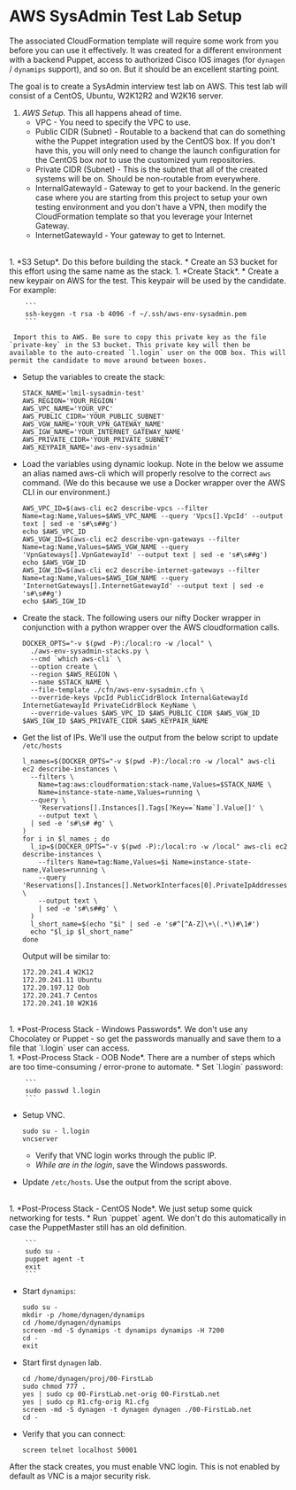 # AWS SysAdmin Test Lab Setup

The associated CloudFormation template will require some work from you before you can use it effectively. It was created for a different environment with a backend Puppet, access to authorized Cisco IOS images (for `dynagen` / `dynamips` support), and so on. But it should be an excellent starting point.

The goal is to create a SysAdmin interview test lab on AWS. This test lab will consist of a CentOS, Ubuntu, W2K12R2 and W2K16 server.

1. *AWS Setup*. This all happens ahead of time.
   * VPC - You need to specify the VPC to use.
   * Public CIDR (Subnet) - Routable to a backend that can do something withe the Puppet integration used by the CentOS box. If you don't have this, you will only need to change the launch configuration for the CentOS box *not* to use the customized yum repositories.
   * Private CIDR (Subnet) - This is the subnet that all of the created systems will be on. Should be non-routable from everywhere.
   * InternalGatewayId - Gateway to get to your backend. In the generic case where you are starting from this project to setup your own testing environment and you don't have a VPN, then modify the CloudFormation template so that you leverage your Internet Gateway.
   * InternetGatewayId - Your gateway to get to Internet.
<br />
1. *S3 Setup*. Do this before building the stack.
   * Create an S3 bucket for this effort using the same name as the stack.
1. *Create Stack*.
   * Create a new keypair on AWS for the test. This keypair will be used by the candidate. For example:

        ```
        ssh-keygen -t rsa -b 4096 -f ~/.ssh/aws-env-sysadmin.pem
        ```

     Import this to AWS. Be sure to copy this private key as the file `private-key` in the S3 bucket. This private key will then be available to the auto-created `l.login` user on the OOB box. This will permit the candidate to move around between boxes.
   * Setup the variables to create the stack:

        ```
        STACK_NAME='lmil-sysadmin-test'
        AWS_REGION='YOUR_REGION'
        AWS_VPC_NAME='YOUR_VPC'
        AWS_PUBLIC_CIDR='YOUR_PUBLIC_SUBNET'
        AWS_VGW_NAME='YOUR_VPN_GATEWAY_NAME'
        AWS_IGW_NAME='YOUR_INTERNET_GATEWAY_NAME'
        AWS_PRIVATE_CIDR='YOUR_PRIVATE_SUBNET'
        AWS_KEYPAIR_NAME='aws-env-sysadmin'
        ```
   * Load the variables using dynamic lookup. Note in the below we assume an alias named aws-cli which will properly resolve to the correct `aws` command. (We do this because we use a Docker wrapper over the AWS CLI in our environment.)

        ```
        AWS_VPC_ID=$(aws-cli ec2 describe-vpcs --filter Name=tag:Name,Values=$AWS_VPC_NAME --query 'Vpcs[].VpcId' --output text | sed -e 's#\s##g')
        echo $AWS_VPC_ID
        AWS_VGW_ID=$(aws-cli ec2 describe-vpn-gateways --filter Name=tag:Name,Values=$AWS_VGW_NAME --query 'VpnGateways[].VpnGatewayId' --output text | sed -e 's#\s##g')
        echo $AWS_VGW_ID
        AWS_IGW_ID=$(aws-cli ec2 describe-internet-gateways --filter Name=tag:Name,Values=$AWS_IGW_NAME --query 'InternetGateways[].InternetGatewayId' --output text | sed -e 's#\s##g')
        echo $AWS_IGW_ID
        ```
   * Create the stack. The following users our nifty Docker wrapper in conjunction with a python wrapper over the AWS cloudformation calls.

        ```
        DOCKER_OPTS="-v $(pwd -P):/local:ro -w /local" \
          ./aws-env-sysadmin-stacks.py \
          --cmd `which aws-cli` \
          --option create \
          --region $AWS_REGION \
          --name $STACK_NAME \
          --file-template ./cfn/aws-env-sysadmin.cfn \
          --override-keys VpcId PublicCidrBlock InternalGatewayId InternetGatewayId PrivateCidrBlock KeyName \
          --override-values $AWS_VPC_ID $AWS_PUBLIC_CIDR $AWS_VGW_ID $AWS_IGW_ID $AWS_PRIVATE_CIDR $AWS_KEYPAIR_NAME
        ```
   * Get the list of IPs. We'll use the output from the below script to update `/etc/hosts`

        ```
        l_names=$(DOCKER_OPTS="-v $(pwd -P):/local:ro -w /local" aws-cli ec2 describe-instances \
          --filters \
            Name=tag:aws:cloudformation:stack-name,Values=$STACK_NAME \
            Name=instance-state-name,Values=running \
          --query \
            'Reservations[].Instances[].Tags[?Key==`Name`].Value[]' \
            --output text \
          | sed -e 's#\s# #g' \
        )
        for i in $l_names ; do
          l_ip=$(DOCKER_OPTS="-v $(pwd -P):/local:ro -w /local" aws-cli ec2 describe-instances \
            --filters Name=tag:Name,Values=$i Name=instance-state-name,Values=running \
            --query 'Reservations[].Instances[].NetworkInterfaces[0].PrivateIpAddresses[0].PrivateIpAddress' \
            --output text \
            | sed -e 's#\s##g' \
          )
          l_short_name=$(echo "$i" | sed -e 's#^[^A-Z]\+\(.*\)#\1#')
          echo "$l_ip $l_short_name"
        done
        ```
        Output will be similar to:

        ```
        172.20.241.4 W2K12
        172.20.241.11 Ubuntu
        172.20.197.12 Oob
        172.20.241.7 Centos
        172.20.241.10 W2K16
        ```
<br />
1. *Post-Process Stack - Windows Passwords*. We don't use any Chocolatey or Puppet - so get the passwords manually and save them to a file that `l.login` user can access.
<br />
1. *Post-Process Stack - OOB Node*. There are a number of steps which are too time-consuming / error-prone to automate.
   * Set `l.login` password:

        ```
        sudo passwd l.login
        ```
   * Setup VNC.

        ```
        sudo su - l.login
        vncserver
        ```
     * Verify that VNC login works through the public IP.
     * *While are in the login*, save the Windows passwords.
   * Update `/etc/hosts`. Use the output from the script above.
<br />
1. *Post-Process Stack - CentOS Node*. We just setup some quick networking for tests.
   * Run `puppet` agent. We don't do this automatically in case the PuppetMaster still has an old definition.

        ```
        sudo su -
        puppet agent -t
        exit
        ```
   * Start `dynamips`:

        ```
        sudo su -
        mkdir -p /home/dynagen/dynamips
        cd /home/dynagen/dynamips
        screen -md -S dynamips -t dynamips dynamips -H 7200
        cd -
        exit
        ```
   * Start first `dynagen` lab.

        ```
        cd /home/dynagen/proj/00-FirstLab
        sudo chmod 777 .
        yes | sudo cp 00-FirstLab.net-orig 00-FirstLab.net
        yes | sudo cp R1.cfg-orig R1.cfg
        screen -md -S dynagen -t dynagen dynagen ./00-FirstLab.net
        cd -
        ```
   * Verify that you can connect:

        ```
        screen telnet localhost 50001
        ```

After the stack creates, you must enable VNC login. This is not enabled by default as VNC is a major security risk.

